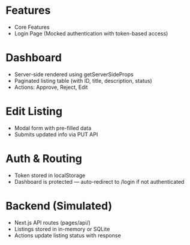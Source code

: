 # Features
 * Core Features
 * Login Page (Mocked authentication with token-based access)

# Dashboard
* Server-side rendered using getServerSideProps
* Paginated listing table (with ID, title, description, status)
* Actions: Approve, Reject, Edit

# Edit Listing
* Modal form with pre-filled data
* Submits updated info via PUT API

# Auth & Routing
* Token stored in localStorage
* Dashboard is protected — auto-redirect to /login if not authenticated

# Backend (Simulated)
* Next.js API routes (pages/api/)
* Listings stored in in-memory or SQLite
* Actions update listing status with response

